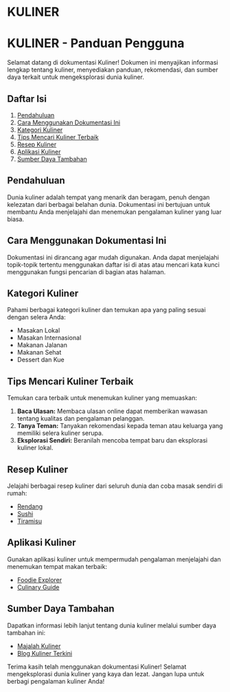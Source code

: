 # KULINER
# KULINER - Panduan Pengguna

Selamat datang di dokumentasi Kuliner! Dokumen ini menyajikan informasi lengkap tentang kuliner, menyediakan panduan, rekomendasi, dan sumber daya terkait untuk mengeksplorasi dunia kuliner.

## Daftar Isi

1. [Pendahuluan](#pendahuluan)
2. [Cara Menggunakan Dokumentasi Ini](#cara-menggunakan-dokumentasi-ini)
3. [Kategori Kuliner](#kategori-kuliner)
4. [Tips Mencari Kuliner Terbaik](#tips-mencari-kuliner-terbaik)
5. [Resep Kuliner](#resep-kuliner)
6. [Aplikasi Kuliner](#aplikasi-kuliner)
7. [Sumber Daya Tambahan](#sumber-daya-tambahan)

## Pendahuluan

Dunia kuliner adalah tempat yang menarik dan beragam, penuh dengan kelezatan dari berbagai belahan dunia. Dokumentasi ini bertujuan untuk membantu Anda menjelajahi dan menemukan pengalaman kuliner yang luar biasa.

## Cara Menggunakan Dokumentasi Ini

Dokumentasi ini dirancang agar mudah digunakan. Anda dapat menjelajahi topik-topik tertentu menggunakan daftar isi di atas atau mencari kata kunci menggunakan fungsi pencarian di bagian atas halaman.

## Kategori Kuliner

Pahami berbagai kategori kuliner dan temukan apa yang paling sesuai dengan selera Anda:

- Masakan Lokal
- Masakan Internasional
- Makanan Jalanan
- Makanan Sehat
- Dessert dan Kue

## Tips Mencari Kuliner Terbaik

Temukan cara terbaik untuk menemukan kuliner yang memuaskan:

1. **Baca Ulasan:** Membaca ulasan online dapat memberikan wawasan tentang kualitas dan pengalaman pelanggan.
2. **Tanya Teman:** Tanyakan rekomendasi kepada teman atau keluarga yang memiliki selera kuliner serupa.
3. **Eksplorasi Sendiri:** Beranilah mencoba tempat baru dan eksplorasi kuliner lokal.

## Resep Kuliner

Jelajahi berbagai resep kuliner dari seluruh dunia dan coba masak sendiri di rumah:

- [Rendang](resep/rendang.md)
- [Sushi](resep/sushi.md)
- [Tiramisu](resep/tiramisu.md)

## Aplikasi Kuliner

Gunakan aplikasi kuliner untuk mempermudah pengalaman menjelajahi dan menemukan tempat makan terbaik:

- [Foodie Explorer](https://www.foodieexplorer.com)
- [Culinary Guide](https://www.culinaryguideapp.com)

## Sumber Daya Tambahan

Dapatkan informasi lebih lanjut tentang dunia kuliner melalui sumber daya tambahan ini:

- [Majalah Kuliner](https://www.culinarymagazine.com)
- [Blog Kuliner Terkini](https://www.deliciousbitesblog.com)

Terima kasih telah menggunakan dokumentasi Kuliner! Selamat mengeksplorasi dunia kuliner yang kaya dan lezat. Jangan lupa untuk berbagi pengalaman kuliner Anda!